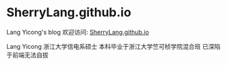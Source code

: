 # SherryLang.github.io
Lang Yicong's blog
欢迎访问: [SherryLang.github.io](http://SherryLang.github.io/)

Lang Yicong
浙江大学信电系硕士
本科毕业于浙江大学竺可桢学院混合班
已深陷于前端无法自拔